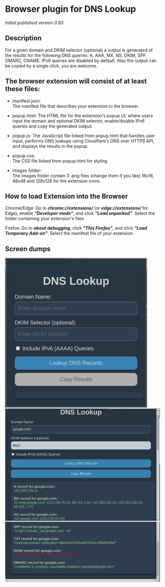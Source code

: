 # Browser plugin for DNS Lookup


_Initial published version 0.93_

## Description

For a given domain and DKIM selector (optional) a output is generated of the results for the following DNS queries: A, AAA, MX, NS, DKIM, SPF, DMARC, CNAME. IPv6 queries are disabled by default. Also the output can be copied by a single click, you are welcome.

## The browser extension will consist of at least these files:

- manifest.json:  
The manifest file that describes your extension to the browser.

- popup.html: 
The HTML file for the extension's popup UI, where users input the domain and optional DKIM selector, enable/disable IPv6 queries and copy the generated output.

- popup.js: 
The JavaScript file linked from popup.html that handles user input, performs DNS lookups using Cloudflare's DNS over HTTPS API, and displays the results in the popup.

- popup.css:  
The CSS file linked from popup.html for styling

- images folder:  
The images folder contain 3 .png files (change them if you like) 16x16, 48x48 and 128x128 for the extension icons.

## How to load Extension into the Browser  
Chrome/Edge: Go to ***chrome://extensions/*** (or ***edge://extensions/*** for Edge), enable ***"Developer mode"***, and click ***"Load unpacked"***. Select the folder containing your extension's files.  
  
Firefox: Go to ***about:debugging***, click ***"This Firefox"***, and click ***"Load Temporary Add-on"***. Select the manifest file of your extension.  
   


## Screen dumps


![initial_popup](assets/initial_popup.png)
![result1](assets/result1.png)
![result2](assets/result2.png)